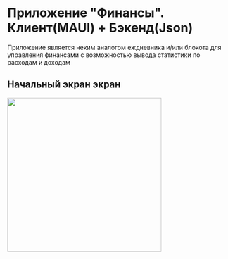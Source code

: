 <div>
  <h1>Приложение "Финансы". Клиент(MAUI) + Бэкенд(Json)</h1>
  <p>Приложение является неким аналогом еждневника и/или блокота для управления финансами с возможностью вывода статистики по расходам и доходам</p>
</div>  
<div>
  <h2>Начальный экран экран</h2>
  <img src="https://github.com/user-attachments/assets/0205848a-7809-45bd-a759-a9ae97d0bf4f" width="350"></img>
</div>  
